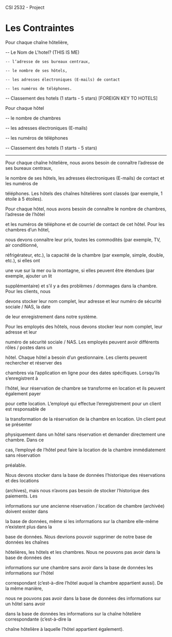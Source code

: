 CSI 2532 - Project 

# Les Contraintes

Pour chaque chaîne hôtelière,

-- Le Nom de L'hotel? (THIS IS ME)

    -- l’adresse de ses bureaux centraux,

    -- le nombre de ses hôtels,

    -- les adresses électroniques (E-mails) de contact

    -- les numéros de téléphones.

-- Classement des hotels (1 starts - 5 stars) [FOREIGN KEY TO HOTELS]


Pour chaque hôtel

-- le nombre de chambres

-- les adresses électroniques (E-mails)

-- les numéros de téléphones

-- Classement des hotels (1 starts - 5 stars)


---



Pour chaque chaîne hôtelière, nous avons besoin de connaître l’adresse de ses bureaux centraux,

le nombre de ses hôtels, les adresses électroniques (E-mails) de contact et les numéros de

téléphones. Les hôtels des chaînes hôtelières sont classés (par exemple, 1 étoile à 5 étoiles).


Pour chaque hôtel, nous avons besoin de connaître le nombre de chambres, l’adresse de l’hôtel

et les numéros de téléphone et de courriel de contact de cet hôtel. Pour les chambres d’un hôtel,

nous devons connaître leur prix, toutes les commodités (par exemple, TV, air conditionné,

réfrigérateur, etc.), la capacité de la chambre (par exemple, simple, double, etc.), si elles ont

une vue sur la mer ou la montagne, si elles peuvent être étendues (par exemple, ajouter un lit

supplémentaire) et s’il y a des problèmes / dommages dans la chambre. Pour les clients, nous

devons stocker leur nom complet, leur adresse et leur numéro de sécurité sociale / NAS, la date

de leur enregistrement dans notre système.


Pour les employés des hôtels, nous devons stocker leur nom complet, leur adresse et leur

numéro de sécurité sociale / NAS. Les employés peuvent avoir différents rôles / postes dans un

hôtel. Chaque hôtel a besoin d’un gestionnaire. Les clients peuvent rechercher et réserver des

chambres via l’application en ligne pour des dates spécifiques. Lorsqu’ils s’enregistrent à

l’hôtel, leur réservation de chambre se transforme en location et ils peuvent également payer

pour cette location. L’employé qui effectue l’enregistrement pour un client est responsable de

la transformation de la réservation de la chambre en location. Un client peut se présenter

physiquement dans un hôtel sans réservation et demander directement une chambre. Dans ce

cas, l’employé de l’hôtel peut faire la location de la chambre immédiatement sans réservation

préalable.


Nous devons stocker dans la base de données l’historique des réservations et des locations

(archives), mais nous n’avons pas besoin de stocker l’historique des paiements. Les

informations sur une ancienne réservation / location de chambre (archivée) doivent exister dans

la base de données, même si les informations sur la chambre elle-même n’existent plus dans la

base de données. Nous devrions pouvoir supprimer de notre base de données les chaînes

hôtelières, les hôtels et les chambres. Nous ne pouvons pas avoir dans la base de données des

informations sur une chambre sans avoir dans la base de données les informations sur l’hôtel

correspondant (c’est-à-dire l’hôtel auquel la chambre appartient aussi). De la même manière,

nous ne pouvons pas avoir dans la base de données des informations sur un hôtel sans avoir

dans la base de données les informations sur la chaîne hôtelière correspondante (c’est-à-dire la

chaîne hôtelière à laquelle l’hôtel appartient également).
